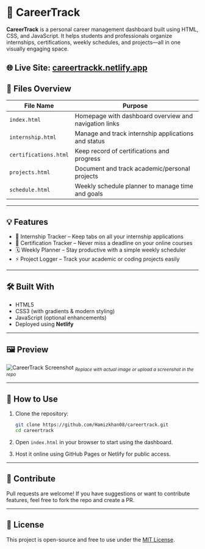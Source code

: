 
# 🚀 CareerTrack

**CareerTrack** is a personal career management dashboard built using HTML, CSS, and JavaScript. It helps students and professionals organize internships, certifications, weekly schedules, and projects—all in one visually engaging space.

🌐 **Live Site:** [careertrackk.netlify.app](https://careertrackk.netlify.app)
---

## 📁 Files Overview

| File Name             | Purpose                                               |
| --------------------- | ----------------------------------------------------- |
| `index.html`          | Homepage with dashboard overview and navigation links |
| `internship.html`     | Manage and track internship applications and status   |
| `certifications.html` | Keep record of certifications and progress            |
| `projects.html`       | Document and track academic/personal projects         |
| `schedule.html`       | Weekly schedule planner to manage time and goals      |

---

## 💡 Features

* 👜 Internship Tracker – Keep tabs on all your internship applications
* 🏅 Certification Tracker – Never miss a deadline on your online courses
* 🗓️ Weekly Planner – Stay productive with a simple weekly scheduler
* ⚡ Project Logger – Track your academic or coding projects easily

---

## 🛠 Built With

* HTML5
* CSS3 (with gradients & modern styling)
* JavaScript (optional enhancements)
* Deployed using **Netlify**

---

## 🖼️ Preview

![CareerTrack Screenshot](![image](https://github.com/user-attachments/assets/447dd9c6-ed75-4cb8-939d-6387327a2721)
) <sub>*Replace with actual image or upload a screenshot in the repo*</sub>

---

## 📌 How to Use

1. Clone the repository:

   ```bash
   git clone https://github.com/Hamizkhan08/careertrack.git
   cd careertrack
   ```

2. Open `index.html` in your browser to start using the dashboard.

3. Host it online using GitHub Pages or Netlify for public access.

---

## 🤝 Contribute

Pull requests are welcome! If you have suggestions or want to contribute features, feel free to fork the repo and create a PR.

---

## 📄 License

This project is open-source and free to use under the [MIT License](LICENSE).

